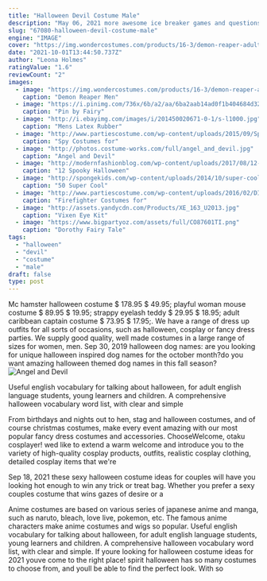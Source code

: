 ```yaml
---
title: "Halloween Devil Costume Male"
description: "May 06, 2021 more awesome ice breaker games and questions to ask. Of course, halloween trivia isn't your only option. There are tons more questions that can be tons of fun, and there are many options"
slug: "67080-halloween-devil-costume-male"
engine: "IMAGE"
cover: "https://img.wondercostumes.com/products/16-3/demon-reaper-adult-costume.jpg"
date: "2021-10-01T13:44:50.737Z"
author: "Leona Holmes"
ratingValue: "1.6"
reviewCount: "2"
images:
  - image: "https://img.wondercostumes.com/products/16-3/demon-reaper-adult-costume.jpg"
    caption: "Demon Reaper Men"
  - image: "https://i.pinimg.com/736x/6b/a2/aa/6ba2aab14ad0f1b404684d3298a96eef.jpg"
    caption: "Pin by Fairy"
  - image: "http://i.ebayimg.com/images/i/201450020671-0-1/s-l1000.jpg"
    caption: "Mens Latex Rubber"
  - image: "http://www.partiescostume.com/wp-content/uploads/2015/09/Spy-Costume-for-Boy.jpg"
    caption: "Spy Costumes for"
  - image: "http://photos.costume-works.com/full/angel_and_devil.jpg"
    caption: "Angel and Devil"
  - image: "http://modernfashionblog.com/wp-content/uploads/2017/08/12-Spooky-Halloween-Devil-Makeup-Ideas-For-Girls-Women-2017-7.jpg"
    caption: "12 Spooky Halloween"
  - image: "http://spongekids.com/wp-content/uploads/2014/10/super-cool-costume-ideas/11-scarecrow-costume.jpg"
    caption: "50 Super Cool"
  - image: "http://www.partiescostume.com/wp-content/uploads/2016/02/DIY-Firefighter-Costume.jpg"
    caption: "Firefighter Costumes for"
  - image: "http://assets.yandycdn.com/Products/XE_163_U2013.jpg"
    caption: "Vixen Eye Kit"
  - image: "https://www.bigpartyoz.com/assets/full/CO87601TI.png"
    caption: "Dorothy Fairy Tale"
tags:
  - "halloween"
  - "devil"
  - "costume"
  - "male"
draft: false
type: post
---
```


Mc hamster halloween costume $ 178.95 $ 49.95; playful woman mouse costume $ 89.95 $ 19.95; strappy eyelash teddy $ 29.95 $ 18.95; adult caribbean captain costume $ 73.95 $ 17.95;. We have a range of dress up outfits for all sorts of occasions, such as halloween, cosplay or fancy dress parties. We supply good quality, well made costumes in a large range of sizes for women, men. Sep 30, 2019 halloween dog names: are you looking for unique halloween inspired dog names for the october month?do you want amazing halloween themed dog names in this fall season?
![Angel and Devil](http://photos.costume-works.com/full/angel_and_devil.jpg "Angel and Devil")

Useful english vocabulary for talking about halloween, for adult english language students, young learners and children. A comprehensive halloween vocabulary word list, with clear and simple
<!--inArticleAds-->

<!--galleryOne-->

From birthdays and nights out to hen, stag and halloween costumes, and of course christmas costumes, make every event amazing with our most popular fancy dress costumes and accessories. ChooseWelcome, otaku cosplayer! wed like to extend a warm welcome and introduce you to the variety of high-quality cosplay products, outfits, realistic cosplay clothing, detailed cosplay items that we're
<!--inArticleAds-->

<!--galleryTwo-->

Sep 18, 2021 these sexy halloween costume ideas for couples will have you looking hot enough to win any trick or treat bag. Whether you prefer a sexy couples costume that wins gazes of desire or a
<!--galleryThree-->

Anime costumes are based on various series of japanese anime and manga, such as naruto, bleach, love live, pokemon, etc. The famous anime characters make anime costumes and wigs so popular. Useful english vocabulary for talking about halloween, for adult english language students, young learners and children. A comprehensive halloween vocabulary word list, with clear and simple. If youre looking for halloween costume ideas for 2021 youve come to the right place! spirit halloween has so many costumes to choose from, and youll be able to find the perfect look. With so